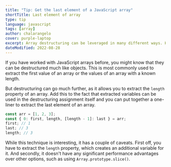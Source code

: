 ```yaml
---
title: "Tip: Get the last element of a JavaScript array"
shortTitle: Last element of array
type: tip
language: javascript
tags: [array]
author: chalarangelo
cover: purple-laptop
excerpt: Array destructuring can be leveraged in many different ways. Here's one of them.
dateModified: 2022-08-28
---
```


If you have worked with JavaScript arrays before, you might know that they can be destructured much like objects. This is most commonly used to extract the first value of an array or the values of an array with a known length.

But destructuring can go much further, as it allows you to extract the `length` property of an array. Add this to the fact that extracted variables can be used in the destructuring assignment itself and you can put together a one-liner to extract the last element of an array.

```js
const arr = [1, 2, 3];
const { 0: first, length, [length - 1]: last } = arr;
first; // 1
last; // 3
length; // 3
```

While this technique is interesting, it has a couple of caveats. First off, you have to extract the `length` property, which creates an additional variable for it. And secondly, it doesn't have any significant performance advantages over other options, such as using `Array.prototype.slice()`.
